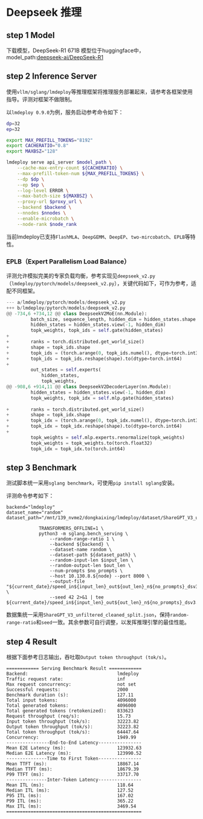 # Deepseek 推理
## step 1 Model
下载模型，DeepSeek-R1	671B 模型位于huggingface中，model_path:[deepseek-ai/DeepSeek-R1](https://hf-mirror.com/deepseek-ai/DeepSeek-R1)


## step 2 Inference Server
使用`vllm/sglang/lmdeploy`等推理框架将推理服务部署起来，请参考各框架使用指导。评测对框架不做限制。

以`lmdeploy 0.9.0`为例，服务启动参考命令如下：

``` Bash
dp=32
ep=32

export MAX_PREFILL_TOKENS="8192"
export CACHERATIO="0.8"
export MAXBSZ="128"

lmdeploy serve api_server $model_path \
    --cache-max-entry-count ${CACHERATIO} \
    --max-prefill-token-num ${MAX_PREFILL_TOKENS} \
    --dp $dp \
    --ep $ep \
    --log-level ERROR \
    --max-batch-size ${MAXBSZ} \
    --proxy-url $proxy_url \
    --backend $backend \
    --nnodes $nnodes \
    --enable-microbatch \
    --node-rank $node_rank
```

当前lmdeploy已支持`FlashMLA`、`DeepGEMM`、`DeepEP`、`two-mircobatch`、`EPLB`等特性。


### EPLB（Expert Parallelism Load Balance） 
评测允许模拟完美的专家负载均衡，参考实现见`deepseek_v2.py`（`lmdeploy/pytorch/models/deepseek_v2.py`），关键代码如下，可作为参考，适配不同框架。

``` Python
--- a/lmdeploy/pytorch/models/deepseek_v2.py
+++ b/lmdeploy/pytorch/models/deepseek_v2.py
@@ -734,6 +734,12 @@ class DeepseekV2MoE(nn.Module):
         batch_size, sequence_length, hidden_dim = hidden_states.shape
         hidden_states = hidden_states.view(-1, hidden_dim)
         topk_weights, topk_ids = self.gate(hidden_states)
+        
+        ranks = torch.distributed.get_world_size()
+        shape = topk_ids.shape
+        topk_ids = (torch.arange(0, topk_ids.numel(), dtype=torch.int32, device=topk_ids.device) % ranks) * self.num_experts / ranks
+        topk_ids = topk_ids.reshape(shape).to(dtype=torch.int64)
+    
         out_states = self.experts(
             hidden_states,
             topk_weights,
@@ -908,6 +914,11 @@ class DeepseekV2DecoderLayer(nn.Module):
         hidden_states = hidden_states.view(-1, hidden_dim)
         topk_weights, topk_idx = self.mlp.gate(hidden_states)
 
+        ranks = torch.distributed.get_world_size()
+        shape = topk_idx.shape
+        topk_idx = (torch.arange(0, topk_idx.numel(), dtype=torch.int32, device=topk_idx.device) % ranks) * self.mlp.num_experts / ranks
+        topk_idx = topk_idx.reshape(shape).to(dtype=torch.int64)
+
         topk_weights = self.mlp.experts.renormalize(topk_weights)
         topk_weights = topk_weights.to(torch.float32)
         topk_idx = topk_idx.to(torch.int64)

```



## step 3 Benchmark

测试脚本统一采用`sglang benchmark`，可使用`pip install sglang`安装。


评测命令参考如下：

```
backend="lmdeploy"
dataset_name="random"
dataset_path="/mnt/139_nvme2/dongkaixing/lmdeploy/dataset/ShareGPT_V3_unfiltered_cleaned_split.json"

            TRANSFORMERS_OFFLINE=1 \
            python3 -m sglang.bench_serving \
                --random-range-ratio 1 \
                --backend ${backend} \
                --dataset-name random \
                --dataset-path ${dataset_path} \
                --random-input-len $input_len \
                --random-output-len $out_len \
                --num-prompts $no_prompts \
                --host 10.130.8.${node} --port 8000 \
                --output-file "${current_date}/speed_in${input_len}_out${out_len}_n${no_prompts}_dsv3.csv" \
                --seed 42 2>&1 | tee ${current_date}/speed_in${input_len}_out${out_len}_n${no_prompts}_dsv3.log
```

数据集统一采用`ShareGPT_V3_unfiltered_cleaned_split.json`，保持`random-range-ratio`和`seed`一致。其余参数可自行调整，以发挥推理引擎的最佳性能。


## step 4 Result

根据下面参考日志输出，吞吐取`Output token throughput (tok/s)`。


```
============ Serving Benchmark Result ============
Backend:                                 lmdeploy  
Traffic request rate:                    inf       
Max request concurrency:                 not set   
Successful requests:                     2000      
Benchmark duration (s):                  127.11    
Total input tokens:                      4096000   
Total generated tokens:                  4096000   
Total generated tokens (retokenized):    833623    
Request throughput (req/s):              15.73     
Input token throughput (tok/s):          32223.82  
Output token throughput (tok/s):         32223.82  
Total token throughput (tok/s):          64447.64  
Concurrency:                             1949.99   
----------------End-to-End Latency----------------
Mean E2E Latency (ms):                   123932.63 
Median E2E Latency (ms):                 123990.52 
---------------Time to First Token----------------
Mean TTFT (ms):                          18867.14  
Median TTFT (ms):                        18679.39  
P99 TTFT (ms):                           33717.70  
---------------Inter-Token Latency----------------
Mean ITL (ms):                           118.64    
Median ITL (ms):                         127.52    
P95 ITL (ms):                            167.02    
P99 ITL (ms):                            365.22    
Max ITL (ms):                            3469.54   
==================================================

```


